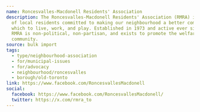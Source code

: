 ```yaml
---
name: Roncesvalles-Macdonell Residents' Association
description: The Roncesvalles-Macdonell Residents' Association (RMRA) is made up
  of local residents committed to making our neighbourhood a better community in
  which to live, work, and play. Established in 1973 and active ever since, the
  RMRA is non-political, non-partisan, and exists to promote the welfare of the
  community.
source: bulk import
tags:
  - type/neighbourhood-association
  - for/municipal-issues
  - for/advocacy
  - neighbourhood/roncesvalles
  - borough/old-toronto
link: https://www.facebook.com/RoncesvallesMacdonell
social:
  facebook: https://www.facebook.com/RoncesvallesMacdonell/
  twitter: https://x.com/rmra_to
---
```


<!-- Community added via bulk import -->
